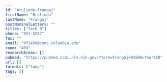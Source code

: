```yaml
---
id: "brulinda-frangaj"
firstName: "Brulinda"
lastName: "Frangaj"
postNominalLetters: ""
titles: ["Tech B"]
phone: "851-5287"
fax: ""
email: "bf2456@cumc.columbia.edu"
room: "403"
researchAreas: []
pubmed: "https://pubmed.ncbi.nlm.nih.gov/?term=Frangaj+B%5BAuthor%5D"
url: []
formats: ["long"]
tags: []
---
```


